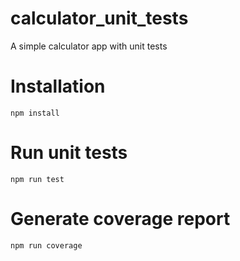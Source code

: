# calculator_unit_tests
A simple calculator app with unit tests

# Installation
```
npm install
```

# Run unit tests
```
npm run test
```

# Generate coverage report
```
npm run coverage
```
